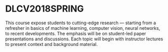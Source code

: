 # DLCV2018SPRING
This course expose students to cutting-edge research — starting from a refresher in basics of machine learning, computer vision, neural networks, to recent developments. The emphasis will be on student-led paper presentations and discussions. Each topic will begin with instructor lectures to present context and background material. 
